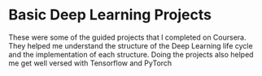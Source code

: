 # Basic Deep Learning Projects
These were some of the guided projects that I completed on Coursera. They helped me understand the structure of the Deep Learning life cycle and the implementation of each structure. Doing the projects also helped me get well versed with Tensorflow and PyTorch
